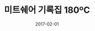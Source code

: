 ---
layout: post
title:  "미트쉐어 기록집 180ºC"
date:   2017-02-01
categories: work
sub-cat: commissioned work
bg-color-1:	fff
bg-color-2: eee
img:
    - /img/meatshare/00.png
    - /img/meatshare/02.png
    - /img/meatshare/03.png
    - /img/meatshare/04.png
    - /img/meatshare/07.png
collab: 
    - "client.서울NPO지원센터"
txt:
---